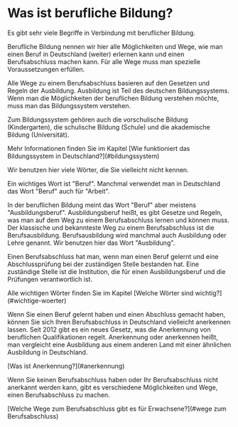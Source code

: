 # Was ist berufliche Bildung?

Es gibt sehr viele Begriffe in Verbindung mit beruflicher Bildung.

Berufliche Bildung nennen wir hier alle Möglichkeiten und Wege, wie man einen Beruf in Deutschland \(weiter\) erlernen kann und einen Berufsabschluss machen kann. Für alle Wege muss man spezielle Voraussetzungen erfüllen.

Alle Wege zu einem Berufsabschluss basieren auf den Gesetzen und Regeln der Ausbildung. Ausbildung ist Teil des deutschen Bildungssystems. Wenn man die Möglichkeiten der beruflichen Bildung verstehen möchte, muss man das Bildungssystem verstehen.

Zum Bildungssystem gehören auch die vorschulische Bildung \(Kindergarten\), die schulische Bildung \(Schule\) und die akademische Bildung \(Universität\).

Mehr Informationen finden Sie im Kapitel \[Wie funktioniert das Bildungssystem in Deutschland?\]\(\#bildungssystem\)

Wir benutzen hier viele Wörter, die Sie vielleicht nicht kennen.

Ein wichtiges Wort ist "Beruf". Manchmal verwendet man in Deutschland das Wort "Beruf" auch für "Arbeit".

In der beruflichen Bildung meint das Wort "Beruf" aber meistens "Ausbildungsberuf". Ausbildungsberuf heißt, es gibt Gesetze und Regeln, was man auf dem Weg zu einem Berufsabschluss lernen und können muss. Der klassische und bekannteste Weg zu einem Berufsabschluss ist die Berufsausbildung. Berufsausbildung wird manchmal auch Ausbildung oder Lehre genannt. Wir benutzen hier das Wort "Ausbildung".

Einen Berufsabschluss hat man, wenn man einen Beruf gelernt und eine Abschlussprüfung bei der zuständigen Stelle bestanden hat. Eine zuständige Stelle ist die Institution, die für einen Ausbildungsberuf und die Prüfungen verantwortlich ist.

Alle wichtigen Wörter finden Sie im Kapitel \[Welche Wörter sind wichtig?\]\(\#wichtige-woerter\)

Wenn Sie einen Beruf gelernt haben und einen Abschluss gemacht haben, können Sie sich Ihren Berufsabschluss in Deutschland vielleicht anerkennen lassen. Seit 2012 gibt es ein neues Gesetz, was die Anerkennung von beruflichen Qualifikationen regelt. Anerkennung oder anerkennen heißt, man vergleicht eine Ausbildung aus einem anderen Land mit einer ähnlichen Ausbildung in Deutschland.

\[Was ist Anerkennung?\]\(\#anerkennung\)

Wenn Sie keinen Berufsabschluss haben oder Ihr Berufsabschluss nicht anerkannt werden kann, gibt es verschiedene Möglichkeiten und Wege, einen Berufsabschluss zu machen.

\[Welche Wege zum Berufsabschluss gibt es für Erwachsene?\]\(\#wege zum Berufsabschluss\)

